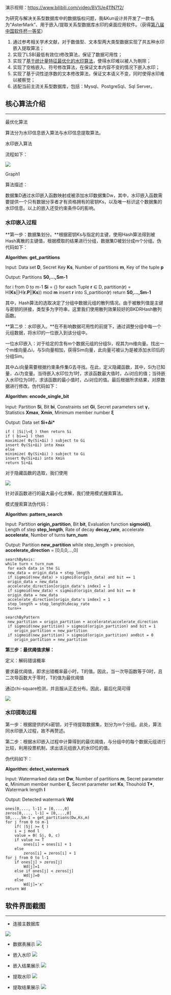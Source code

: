 演示视频：https://www.bilibili.com/video/BV1Ue411N7f2/

为研究与解决关系型数据库中的数据版权问题，我&Kun设计并开发了一款名为“AsterMark”、用于嵌入/提取关系型数据库水印的桌面应用软件。（获得[第八届中国软件杯一等奖](http://www.cnsoftbei.com/plus/view.php?aid=452)）

1. 通过参考相关学术文献，对于数值型、文本型两大类型数据实现了共五种水印嵌入提取算法；
2. 实现了LSB(最低有效位)修改算法，保证了数据可用性；
3. 实现了[基于统计量特征最优化的水印算法](http://www.jos.org.cn/jos/article/abstract/6294)，使得水印难以被人为剔除；
4. 实现了空格嵌入、符号修改算法，在保证文本内容不变的情况下嵌入水印；
5. 实现了基于词性逆序数的文本修改算法，保证文本语义不变，同时使得水印难以被察觉；
6. 适配当前主流关系型数据库，包括：Mysql、PostgreSql、Sql
   Server。

## 核心算法介绍

---------------

最优化算法

算法分为水印信息嵌入算法与水印信息提取算法。

水印嵌入算法

流程如下：

![](https://s2.ax1x.com/2019/09/03/nkS3PU.png)

Graph1

算法描述：

数据集D通过水印嵌入函数映射成被添加水印数据集Dw，其中，水印嵌入函数需要提供一个只有数据分享者才有资格拥有的密钥Ks，以及唯一标识这个数据集的水印信息。以上的嵌入还受约束条件G的影响。

### 水印嵌入过程

**第一步：数据集划分。**根据密钥Ks与指定的主键，使用Hash算法得到被Hash离散的主键值，根据模取的结果进行分组，数据集D被划分成m个分组。伪代码如下：

**Algorithm: get_partitions**

Input: Data set **D**, Secret Key **Ks**, Number of partitions **m**, Key of the
tuple **p**

Output: Partitions **S0,...,Sm-1**

for i from 0 to m-1
**Si** = {}
for each Tuple **r** ∈ D,
partition(**r**) = H(**Ks**\|\|H(**r.P**\|\|**Ks**)) mod **m**
insert **r** into S_partition(**r**)
return **S0,...,Sm-1**

其中，Hash算法的选取决定了分组中数据元组的散列情况。由于被散列值是主键与密钥的拼接，类型多为字符串，这里我们使用散列效果较好的BKDRHash散列函数。

**第二步：水印嵌入。**在不影响数据可用性的前提下，通过调整分组中每一个元组数据，将水印的一位嵌入到该分组中。

一位水印嵌入：对于给定的含有m个数据元组的分组Si，视其为m维向量。找出一个m维向量△i，与Si向量相加，获得Sim向量，此向量可被认为是被添加水印后的分组Sim。

其中△i向量需要根据约束条件集G去寻找。在此，定义隐藏函数，其中，Si为已知量，△i为变量。当待嵌入水印位为1时，求该函数最大值时，△i对应的值；当待嵌入水印位为0时，求该函数的最小值时，△i对应的值。最后根据所求结果，对原数据进行修改。伪代码如下：

**Algorithm: encode_single_bit**

Input: Partition **Si**, Bit **bi**, Constraints set **Gi**, Secret parameters
set **γ**，Statistics **Xmax**, **Xmin**, Minimum member number **ξ**

Output: Data set **Si+Δi\***


```
if ( |Si|\<ξ ) then return Si
if ( bi==1 ) then
maximize( Θγ(Si+Δi) ) subject to Gi
insert Θγ(Si+Δi) into Xmax
else
minimize( Θγ(Si+Δi) ) subject to Gi
insert Θγ(Si+Δi) into Xmin
return Si+Δi
```

对于隐藏函数的选取，我们使用

![](https://s2.ax1x.com/2019/09/03/nkSUq1.png)

针对该函数进行的最大最小化求解，我们使用模式搜索算法。

模式搜索算法伪代码：

**Algorithm: pattern_search**

Input: Partition **origin_partition**, Bit **bit**, Evaluation function
**sigmoid()**, Length of step **step_length**, Rate of decay **decay_rate**,
accelerate **accelerate**, Number of turns **turn_num**

Output: Partition **new_partition**
while step_length \> precision,
**accelerate_direction** = [0,0,0,...,0]

```
searchByAxis:
while turn < turn_num
 for each data in the Si
 new_data = origin_data + step_length
 if sigmoid(new_data) > sigmoid(origin_data) and bit == 1
 origin_data = new_data
 accelerate_direction[origin_data's index] = 1
 if sigmoid(new_data) < sigmoid(origin_data) and bit == 0
 origin_data = new_data
 accelerate_direction[origin_data's index] = 1
 step_length = step_length\decay_rate
 turn++
```

```
searchByPattern
 new_partition = origin_partition + accelerate\accelerate_direction
 if sigmoid(new_partition) > sigmoid(origin_partition) and bit = 1
 	origin_partition = new_partition
 if sigmoid(new_partition) > sigmoid(origin_partition) andbit = 0
 	origin_partition = new_partition
```



**第三步：最优阈值求解：**

定义：解码错误概率

要求最优阈值，即求出错概率最小时，T的值。因此，当一次导函数等于0时，且二次导函数大于零时，T的值为最优阈值

通过chi-square检测，并且服从正态分布。因此，最后化简可得

![](https://s2.ax1x.com/2019/09/03/nkSrGD.png)

### 水印提取过程

第一步：根据提供的Ks密钥，对于待提取数据集，划分为m个分组。此处，算法同水印嵌入过程，故不再赘述。

第二步：根据水印嵌入过程中计算得到的最优阈值，与分组中的每个数据元组进行比较，利用投票机制，求出该元组嵌入的水印位的值。

伪代码如下：

**Algorithm: detect_watermark**

Input: Watermarked data set **Dw**, Number of partitions **m**, Secret parameter
**c**, Minimum member number **ξ**, Secret parameter set **Ks**, Thouhold
**T\***, Watermark length **l**

Output: Detected watermark **Wd**

```
ones[0,..., l-1] = [0,...,0]
zeros[0,..., l-1] = [0,...,0]
S0,...,Sm-1 = get_partitions(Dw,Ks,m)
for j from 0 to m-1
	if( |Sj| >= ξ )
    i = j mod l
    value = Θ( Sj, 0, c)
    if value >= T
    	ones[i] = ones[i] + 1
    else
    	zeros[i] = zeros[i] + 1
for j from 0 to l-1
    if ones[j] > zeros[j]
    	Wd[j]=1
    else if ones[j] < zeros[j]
    	Wd[j]=0
    else
   		Wd[j]='x'
return Wd
```

## 软件界面截图

---------------

- 连接主数据库

![](https://s2.ax1x.com/2019/11/12/MlovYq.png)

- 数据表展示
![](https://s2.ax1x.com/2019/11/12/Mloxf0.png)

- 嵌入水印
![](https://s2.ax1x.com/2019/11/12/MlTplT.png)

- 嵌入结果展示
![](https://s2.ax1x.com/2019/11/12/MlTCXF.png)

- 提取水印
![](https://s2.ax1x.com/2019/11/12/MlTk79.png)

- 提取结果展示
![](https://s2.ax1x.com/2019/11/12/Ml7P8P.png)


